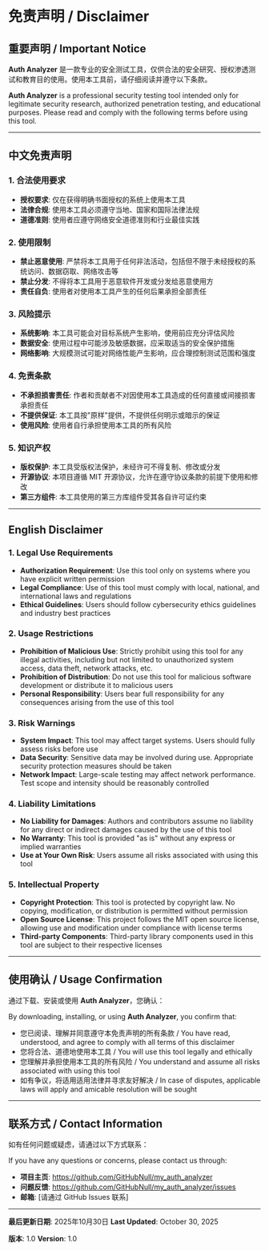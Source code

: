 # 免责声明 / Disclaimer

## 重要声明 / Important Notice

**Auth Analyzer** 是一款专业的安全测试工具，仅供合法的安全研究、授权渗透测试和教育目的使用。使用本工具前，请仔细阅读并遵守以下条款。

**Auth Analyzer** is a professional security testing tool intended only for legitimate security research, authorized penetration testing, and educational purposes. Please read and comply with the following terms before using this tool.

---

## 中文免责声明

### 1. 合法使用要求

- **授权要求**: 仅在获得明确书面授权的系统上使用本工具
- **法律合规**: 使用本工具必须遵守当地、国家和国际法律法规
- **道德准则**: 使用者应遵守网络安全道德准则和行业最佳实践

### 2. 使用限制

- **禁止恶意使用**: 严禁将本工具用于任何非法活动，包括但不限于未经授权的系统访问、数据窃取、网络攻击等
- **禁止分发**: 不得将本工具用于恶意软件开发或分发给恶意使用方
- **责任自负**: 使用者对使用本工具产生的任何后果承担全部责任

### 3. 风险提示

- **系统影响**: 本工具可能会对目标系统产生影响，使用前应充分评估风险
- **数据安全**: 使用过程中可能涉及敏感数据，应采取适当的安全保护措施
- **网络影响**: 大规模测试可能对网络性能产生影响，应合理控制测试范围和强度

### 4. 免责条款

- **不承担损害责任**: 作者和贡献者不对因使用本工具造成的任何直接或间接损害承担责任
- **不提供保证**: 本工具按"原样"提供，不提供任何明示或暗示的保证
- **使用风险**: 使用者自行承担使用本工具的所有风险

### 5. 知识产权

- **版权保护**: 本工具受版权法保护，未经许可不得复制、修改或分发
- **开源协议**: 本项目遵循 MIT 开源协议，允许在遵守协议条款的前提下使用和修改
- **第三方组件**: 本工具使用的第三方库组件受其各自许可证约束

---

## English Disclaimer

### 1. Legal Use Requirements

- **Authorization Requirement**: Use this tool only on systems where you have explicit written permission
- **Legal Compliance**: Use of this tool must comply with local, national, and international laws and regulations
- **Ethical Guidelines**: Users should follow cybersecurity ethics guidelines and industry best practices

### 2. Usage Restrictions

- **Prohibition of Malicious Use**: Strictly prohibit using this tool for any illegal activities, including but not limited to unauthorized system access, data theft, network attacks, etc.
- **Prohibition of Distribution**: Do not use this tool for malicious software development or distribute it to malicious users
- **Personal Responsibility**: Users bear full responsibility for any consequences arising from the use of this tool

### 3. Risk Warnings

- **System Impact**: This tool may affect target systems. Users should fully assess risks before use
- **Data Security**: Sensitive data may be involved during use. Appropriate security protection measures should be taken
- **Network Impact**: Large-scale testing may affect network performance. Test scope and intensity should be reasonably controlled

### 4. Liability Limitations

- **No Liability for Damages**: Authors and contributors assume no liability for any direct or indirect damages caused by the use of this tool
- **No Warranty**: This tool is provided "as is" without any express or implied warranties
- **Use at Your Own Risk**: Users assume all risks associated with using this tool

### 5. Intellectual Property

- **Copyright Protection**: This tool is protected by copyright law. No copying, modification, or distribution is permitted without permission
- **Open Source License**: This project follows the MIT open source license, allowing use and modification under compliance with license terms
- **Third-party Components**: Third-party library components used in this tool are subject to their respective licenses

---

## 使用确认 / Usage Confirmation

通过下载、安装或使用 **Auth Analyzer**，您确认：

By downloading, installing, or using **Auth Analyzer**, you confirm that:

- 您已阅读、理解并同意遵守本免责声明的所有条款 / You have read, understood, and agree to comply with all terms of this disclaimer
- 您将合法、道德地使用本工具 / You will use this tool legally and ethically
- 您理解并承担使用本工具的所有风险 / You understand and assume all risks associated with using this tool
- 如有争议，将适用适用法律并寻求友好解决 / In case of disputes, applicable laws will apply and amicable resolution will be sought

---

## 联系方式 / Contact Information

如有任何问题或疑虑，请通过以下方式联系：

If you have any questions or concerns, please contact us through:

- **项目主页**: https://github.com/GitHubNull/my_auth_analyzer
- **问题反馈**: https://github.com/GitHubNull/my_auth_analyzer/issues
- **邮箱**: [请通过 GitHub Issues 联系]

---

**最后更新日期**: 2025年10月30日
**Last Updated**: October 30, 2025

**版本**: 1.0
**Version**: 1.0